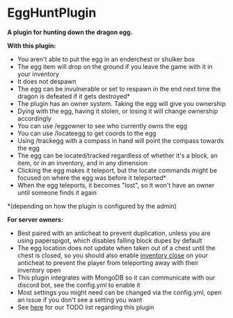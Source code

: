 # EggHuntPlugin
**A plugin for hunting down the dragon egg.**

**With this plugin:**

- You aren't able to put the egg in an enderchest or shulker box
- The egg item will drop on the ground if you leave the game with it in your inventory
- It does not despawn
- The egg can be invulnerable or set to respawn in the end next time the dragon is defeated if it gets destroyed*
- The plugin has an owner system. Taking the egg will give you ownership
- Dying with the egg, having it stolen, or losing it will change ownership accordingly
- You can use /eggowner to see who currently owns the egg
- You can use /locateegg to get coords to the egg
- Using /trackegg with a compass in hand will point the compass towards the egg
- The egg can be located/tracked regardless of whether it's a block, an item, or in an inventory, and in any dimension
- Clicking the egg makes it teleport, but the locate commands might be focused on where the egg was before it teleported*
- When the egg teleports, it becomes "lost", so it won't have an owner until someone finds it again

 *(depending on how the plugin is configured by the admin)

**For server owners:**
- Best paired with an anticheat to prevent duplication, unless you are using paperspigot, which disables falling block dupes by default
- The egg location does not update when taken out of a chest until the chest is closed, so you should also enable [inventory close](https://github.com/NoCheatPlus/Docs/wiki/%5BInventory%5D-Open) on your anticheat to prevent the player from teleporting away with their inventory open
- This plugin integrates with MongoDB so it can communicate with our discord bot, see the config.yml to enable it
- Most settings you might need can be changed via the config.yml, open an issue if you don't see a setting you want
- See [here](https://github.com/HyperSMP/EggHuntPlugin/projects/1) for our TODO list regarding this plugin
